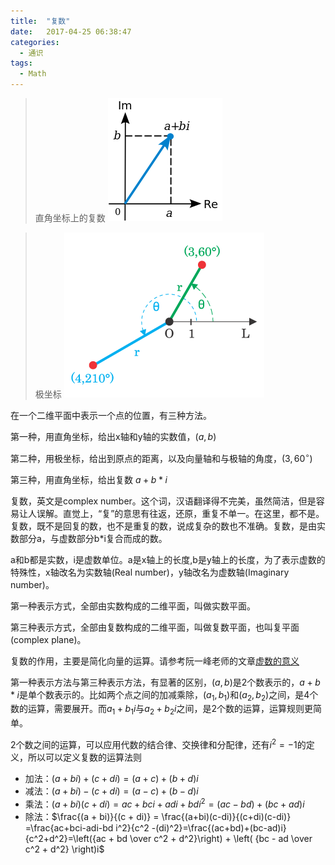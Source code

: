 ```yaml
---
title:  "复数"
date:   2017-04-25 06:38:47
categories:
  - 通识
tags:
  - Math
---
```

> 直角坐标上的复数
![复数坐标](/img/in-post/20170425152420-complex-number-aixs.png)

> 极坐标
![极坐标](/img/in-post/20170425154253-polar-coordinates.png)

在一个二维平面中表示一个点的位置，有三种方法。

第一种，用直角坐标，给出x轴和y轴的实数值，$(a,b)$

第二种，用极坐标，给出到原点的距离，以及向量轴和与极轴的角度，$(3,60^{\circ})$

第三种，用直角坐标，给出复数 $a+b*i$

复数，英文是complex number。这个词，汉语翻译得不完美，虽然简洁，但是容易让人误解。直觉上，“复”的意思有往返，还原，重复不单一。在这里，都不是。复数，既不是回复的数，也不是重复的数，说成复杂的数也不准确。复数，是由实数部分a，与虚数部分b*i复合而成的数。

a和b都是实数，i是虚数单位。a是x轴上的长度,b是y轴上的长度，为了表示虚数的特殊性，x轴改名为实数轴(Real number)，y轴改名为虚数轴(Imaginary number)。

第一种表示方式，全部由实数构成的二维平面，叫做实数平面。

第三种表示方式，全部由复数构成的二维平面，叫做复数平面，也叫复平面(complex plane)。

复数的作用，主要是简化向量的运算。请参考阮一峰老师的文章[虚数的意义](http://www.ruanyifeng.com/blog/2012/09/imaginary_number.html)

第一种表示方法与第三种表示方法，有显著的区别，$(a,b)$是2个数表示的，$a + b*i$是单个数表示的。比如两个点之间的加减乘除，$(a_1, b_1)$和$(a_2,b_2)$之间，是4个数的运算，需要展开。而$a_1+b_1i$与$a_2+b_2i$之间，是2个数的运算，运算规则更简单。

2个数之间的运算，可以应用代数的结合律、交换律和分配律，还有$i^2=-1$的定义，所以可以定义复数的运算法则

* 加法：$(a + bi) + (c + di) = (a + c) + (b + d)i$
* 减法：$(a + bi) - (c + di) = (a - c) + (b - d)i$
* 乘法：$(a + bi) (c + di) = ac + bci + adi + bd i^2 = (ac - bd) + (bc + ad)i$
* 除法：$\frac{(a + bi)}{(c + di)} = \frac{(a+bi)(c-di)}{(c+di)(c-di)} =\frac{ac+bci-adi-bd i^2}{c^2 -(di)^2}=\frac{(ac+bd)+(bc-ad)i}{c^2+d^2}=\left({ac + bd \over c^2 + d^2}\right) + \left( {bc - ad \over c^2 + d^2} \right)i$

